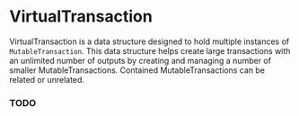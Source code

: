 # VirtualTransaction

VirtualTransaction is a data structure designed to hold multiple instances of `MutableTransaction`.  This data structure helps create large transactions with an unlimited number of outputs by creating and managing a number of smaller MutableTransactions.  Contained MutableTransactions can be related or unrelated.

### TODO